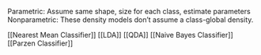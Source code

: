 Parametric: 
	Assume same shape, size for each class, estimate parameters
Nonparametric: 
	These density models don’t assume a class-global density.

[[Nearest Mean Classifier]]
[[LDA]]
[[QDA]]
[[Naive Bayes Classifier]]
[[Parzen Classifier]]